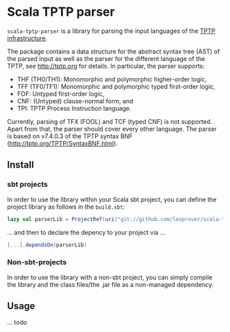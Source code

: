 Scala TPTP parser 
========

`scala-tptp-parser` is a library for parsing the input languages of the [TPTP infrastructure](http://tptp.org).

The package contains a data structure for the abstract syntax tree (AST) of the parsed input as well as the parser for the different language of the TPTP, see http://tptp.org for details. In particular, the parser supports:

  * THF (TH0/TH1): Monomorphic and polymorphic higher-order logic,
  * TFF (TF0/TF1): Monomorphic and polymorphic typed first-order logic,
  * FOF: Untyped first-order logic,
  * CNF: (Untyped) clause-normal form, and
  * TPI: TPTP Process Instruction language.

Currently, parsing of TFX (FOOL) and TCF (typed CNF) is not supported. Apart from that, the parser should cover every other language.
The parser is based on v7.4.0.3 of the TPTP syntax BNF (http://tptp.org/TPTP/SyntaxBNF.html).

## Install
### sbt projects

In order to use the library within your Scala sbt project, you can define the project library as follows in the `build.sbt`:
```scala
lazy val parserLib = ProjectRef(uri("git://github.com/leoprover/scala-tptp-parser"), "tptpParser")
```
... and then to declare the depency to your project via ...
```scala
[...].dependsOn(parserLib)
```

### Non-sbt-projects
In order to use the library with a non-sbt project, you can simply compile the library and the class files/the .jar file as a non-managed dependency.

## Usage

... todo
